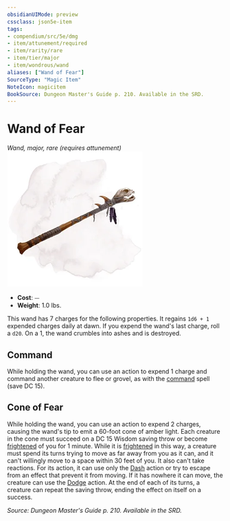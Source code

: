```yaml
---
obsidianUIMode: preview
cssclass: json5e-item
tags:
- compendium/src/5e/dmg
- item/attunement/required
- item/rarity/rare
- item/tier/major
- item/wondrous/wand
aliases: ["Wand of Fear"]
SourceType: "Magic Item"
NoteIcon: magicitem
BookSource: Dungeon Master's Guide p. 210. Available in the SRD.
---
```

# Wand of Fear
*Wand, major, rare (requires attunement)*  
![](https://raw.githubusercontent.com/5etools-mirror-2/5etools-img/main/items/DMG/Wand%20of%20Fear.webp#right)  

- **Cost**: ⏤
- **Weight**: 1.0 lbs.

This wand has 7 charges for the following properties. It regains `1d6 + 1` expended charges daily at dawn. If you expend the wand's last charge, roll a `d20`. On a 1, the wand crumbles into ashes and is destroyed.

## Command

While holding the wand, you can use an action to expend 1 charge and command another creature to flee or grovel, as with the [command](/2-Mechanics/CLI/spells/command.md) spell (save DC 15).

## Cone of Fear

While holding the wand, you can use an action to expend 2 charges, causing the wand's tip to emit a 60-foot cone of amber light. Each creature in the cone must succeed on a DC 15 Wisdom saving throw or become [frightened](/2-Mechanics/CLI/rules/conditions.md#frightened) of you for 1 minute. While it is [frightened](/2-Mechanics/CLI/rules/conditions.md#frightened) in this way, a creature must spend its turns trying to move as far away from you as it can, and it can't willingly move to a space within 30 feet of you. It also can't take reactions. For its action, it can use only the [Dash](/2-Mechanics/CLI/rules/actions.md#Dash) action or try to escape from an effect that prevent it from moving. If it has nowhere it can move, the creature can use the [Dodge](/2-Mechanics/CLI/rules/actions.md#Dodge) action. At the end of each of its turns, a creature can repeat the saving throw, ending the effect on itself on a success.

*Source: Dungeon Master's Guide p. 210. Available in the SRD.*